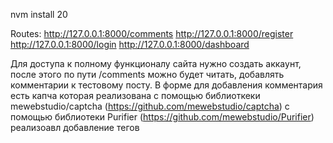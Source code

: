 
nvm install 20

Routes:
http://127.0.0.1:8000/comments
http://127.0.0.1:8000/register
http://127.0.0.1:8000/login
http://127.0.0.1:8000/dashboard


Для доступа к полному функционалу сайта нужно создать аккаунт, после этого по пути /comments 
можно будет читать, добавлять комментарии к тестовому посту. В форме для добавления комментария есть
капча которая реализована с помощью библиоткеки mewebstudio/captcha (https://github.com/mewebstudio/captcha)
c помощью библиотеки  Purifier (https://github.com/mewebstudio/Purifier) реализоавл добавление тегов



